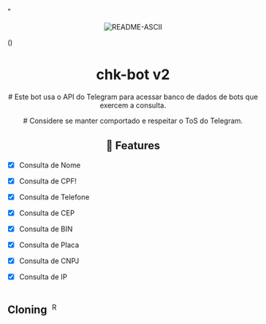 <p>
"<p align="center" ><img src="https://github.com/revistasp/chk-bot/assets/125148176/6c52837f-4163-42fc-ae09-a8bfce95cba3" alt="README-ASCII" border="0">
</p>

()

<h1 align="center">chk-bot v2</h1>

<p align="center">
    # Este bot usa o API do Telegram para acessar banco de dados de bots que exercem a consulta.
  </p>
</p> 


<p align="center">
    # Considere se manter comportado e respeitar o ToS do Telegram.
  </p>

<h2 align="center">📆  Features</h2>

- [x] Consulta de Nome
- [x] Consulta de CPF!

- [x] Consulta de Telefone
- [x] Consulta de CEP
- [x] Consulta de BIN
- [x] Consulta de Placa
- [x] Consulta de CNPJ
- [x] Consulta de IP

<div style="display: flex; align-items: center;">
  <h2 style="margin-right: 10px;">Cloning</h2>
  <img src="https://github.com/revistasp/chk-bot/assets/125148176/0725512b-6531-473b-9bd1-2c2d4ebd6382" alt="README-ASCII" style="width: 1em; height: 1em;">
</div>



